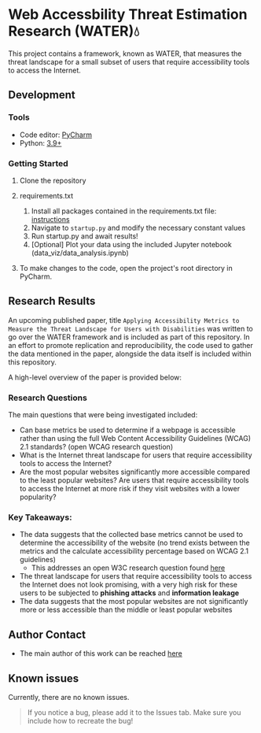 # Web Accessbility Threat Estimation Research (WATER)💧

This project contains a framework, known as WATER, that measures the threat landscape for a small subset of users that require accessibility tools to access the Internet.

## Development

### Tools

- Code editor: [PyCharm](https://www.jetbrains.com/pycharm/)
- Python: [3.9+](https://www.python.org/downloads/)

### Getting Started

1. Clone the repository

2. requirements.txt

   1. Install all packages contained in the requirements.txt file: [instructions](https://www.jetbrains.com/help/pycharm/managing-dependencies.html)
   2. Navigate to `startup.py` and modify the necessary constant values
   3. Run startup.py and await results!
   4. [Optional] Plot your data using the included Jupyter notebook (data_viz/data_analysis.ipynb)

3. To make changes to the code, open the project's root directory in PyCharm.

## Research Results
An upcoming published paper, title `Applying Accessibility Metrics to Measure the
Threat Landscape for Users with Disabilities` was written to go over the WATER framework and is included as part of this repository. In an effort to promote replication and reproducibility, the code used to gather the data mentioned in the paper, alongside the data itself is included within this repository. 

A high-level overview of the paper is provided below:

### Research Questions
The main questions that were being investigated included:
 - Can base metrics be used to determine if a webpage is accessible rather than using the full Web Content Accessibility Guidelines (WCAG) 2.1 standards? (open WCAG research question)
 - What is the Internet threat landscape for users that require accessibility tools to access the Internet?
 - Are the most popular websites significantly more accessible compared to the least popular websites? Are users that require accessibility tools to access the Internet at more risk if they visit websites with a lower popularity?

### Key Takeaways:
 - The data suggests that the collected base metrics cannot be used to determine the accessibility of the website (no trend exists between the metrics and the calculate accessibility percentage based on WCAG 2.1 guidelines)
   - This addresses an open W3C research question found [here](https://www.w3.org/WAI/RD/wiki/Benchmarking_Web_Accessibility_Metrics)
 - The threat landscape for users that require accessibility tools to access the Internet does not look promising, with a very high risk for these users to be subjected to **phishing attacks** and **information leakage**
 - The data suggests that the most popular websites are not significantly more or less accessible than the middle or least popular websites

## Author Contact
 - The main author of this work can be reached [here](mailto:john.breton@carleton.ca)

## Known issues

Currently, there are no known issues.

> If you notice a bug, please add it to the Issues tab. Make sure you include how to recreate the bug!
 
